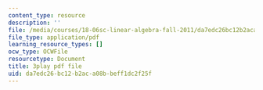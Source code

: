 ```yaml
---
content_type: resource
description: ''
file: /media/courses/18-06sc-linear-algebra-fall-2011/da7edc26bc12b2aca08bbeff1dc2f25f_My5w4MXWBew.pdf
file_type: application/pdf
learning_resource_types: []
ocw_type: OCWFile
resourcetype: Document
title: 3play pdf file
uid: da7edc26-bc12-b2ac-a08b-beff1dc2f25f
---
```

